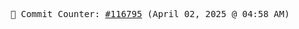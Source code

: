 <p align="center">
    <samp>
        📮 Commit Counter: <a href="https://github.com/Javascript-void0/Javascript-void0/commits/main">#116795</a> (April 02, 2025 @ 04:58 AM)
    </samp>
</p>